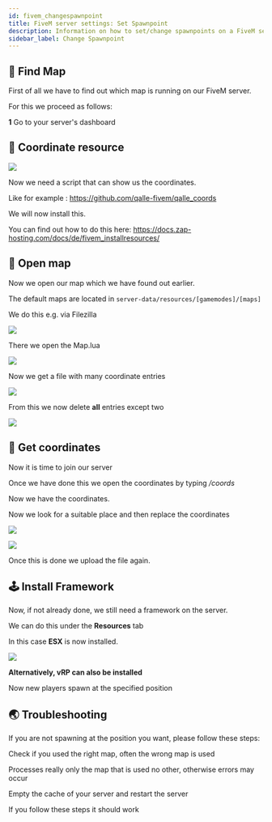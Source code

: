 ```yaml
---
id: fivem_changespawnpoint
title: FiveM server settings: Set Spawnpoint
description: Information on how to set/change spawnpoints on a FiveM server from ZAP-Hosting - ZAP-Hosting.com documentation
sidebar_label: Change Spawnpoint
---
```


## 📔 Find Map

First of all we have to find out which map is running on our FiveM server.

For this we proceed as follows:

**1** Go to your server's dashboard

## 📑 Coordinate resource

![](https://screensaver01.zap-hosting.com/index.php/s/6NyyJx8adoN227F/preview)

Now we need a script that can show us the coordinates.

Like for example : https://github.com/qalle-fivem/qalle_coords

We will now install this.

You can find out how to do this here: https://docs.zap-hosting.com/docs/de/fivem_installresources/

## 🔧 Open map

Now we open our map which we have found out earlier.

The default maps are located in `server-data/resources/[gamemodes]/[maps]`

We do this e.g. via Filezilla

![](https://screensaver01.zap-hosting.com/index.php/s/7fPmWTPyjgnz4yC/preview)

There we open the Map.lua

![](https://screensaver01.zap-hosting.com/index.php/s/bMbfGydeN5tyTfp/preview)

Now we get a file with many coordinate entries

![](https://screensaver01.zap-hosting.com/index.php/s/MpPeciA3yaAATWR/preview)

From this we now delete **all** entries except two


![](https://screensaver01.zap-hosting.com/index.php/s/ySrZ4MkgwjskrCt/preview)


## 📖 Get coordinates

Now it is time to join our server

Once we have done this we open the coordinates by typing */coords*

Now we have the coordinates.

Now we look for a suitable place and then replace the coordinates

![](https://screensaver01.zap-hosting.com/index.php/s/2x8EfJFXWAgfJS7/preview)


![](https://screensaver01.zap-hosting.com/index.php/s/BPPzEmq7aGJ8bPf/preview)

Once this is done we upload the file again.

## 🕹 Install Framework
Now, if not already done, we still need a framework on the server.

We can do this under the **Resources** tab

In this case **ESX** is now installed.


![](https://screensaver01.zap-hosting.com/index.php/s/gQ4ipRrcNbHaRDN/preview)

**Alternatively, vRP can also be installed**

Now new players spawn at the specified position

## 🌏 Troubleshooting
If you are not spawning at the position you want, please follow these steps:

Check if you used the right map, often the wrong map is used

Processes really only the map that is used no other, otherwise errors may occur

Empty the cache of your server and restart the server

If you follow these steps it should work

